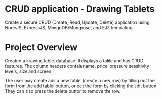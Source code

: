 # CRUD application - Drawing Tablets

Create a secure CRUD (Create, Read, Update, Delete) application using NodeJS, ExpressJS, MongoDB/Mongoose, and EJS templating.

# Project Overview
Created a drawing tablet database. It displays a table and has CRUD features.
The column headers contain name, price, pressure sensitivity levels, size and screen.

The user may create add a new tablet (create a new row) by filling out the form from the add tablet button, or edit the form by clicking the edit button. They can also press the delete button to remove the row.

